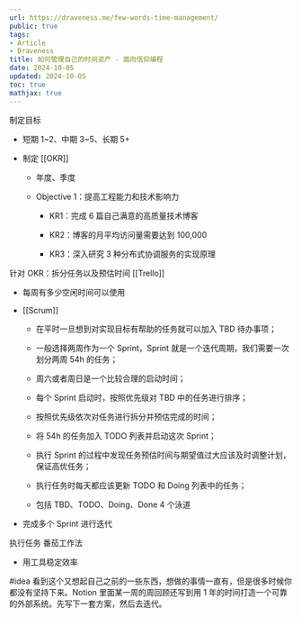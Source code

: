 ```yaml
---
url: https://draveness.me/few-words-time-management/
public: true
tags:
- Article
- Draveness
title: 如何管理自己的时间资产 - 面向信仰编程
date: 2024-10-05
updated: 2024-10-05
toc: true
mathjax: true
---
```


制定目标

  + 短期 1~2、中期 3~5、长期 5+

  + 制定 [[OKR]]

    + 年度、季度

    + Objective 1：提高工程能力和技术影响力

      + KR1：完成 6 篇自己满意的高质量技术博客

      + KR2：博客的月平均访问量需要达到 100,000

      + KR3：深入研究 3 种分布式协调服务的实现原理

针对 OKR：拆分任务以及预估时间  [[Trello]]

  + 每周有多少空闲时间可以使用

  + [[Scrum]]

    + 在平时一旦想到对实现目标有帮助的任务就可以加入 TBD 待办事项；

    + 一般选择两周作为一个 Sprint，Sprint 就是一个迭代周期，我们需要一次划分两周 54h 的任务；

    + 周六或者周日是一个比较合理的启动时间；

    + 每个 Sprint 启动时，按照优先级对 TBD 中的任务进行排序；

    + 按照优先级依次对任务进行拆分并预估完成的时间；

    + 将 54h 的任务加入 TODO 列表并启动这次 Sprint；

    + 执行 Sprint 的过程中发现任务预估时间与期望值过大应该及时调整计划，保证高优任务；

    + 执行任务时每天都应该更新 TODO 和 Doing 列表中的任务；

    + 包括 TBD、TODO、Doing、Done 4 个泳道

  + 完成多个 Sprint 进行迭代

执行任务 番茄工作法

  + 用工具稳定效率

#idea 看到这个又想起自己之前的一些东西，想做的事情一直有，但是很多时候你都没有坚持下来。Notion 里面某一周的周回顾还写到用 1 年的时间打造一个可靠的外部系统。先写下一套方案，然后去迭代。
